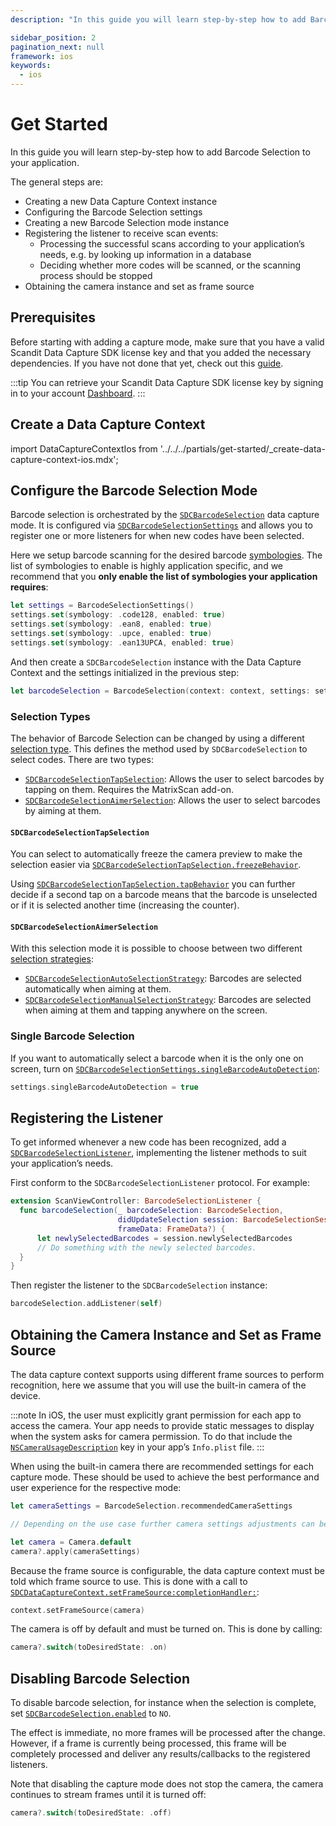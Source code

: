 ```yaml
---
description: "In this guide you will learn step-by-step how to add Barcode Selection to your application.                                                                                     "

sidebar_position: 2
pagination_next: null
framework: ios
keywords:
  - ios
---
```


# Get Started

In this guide you will learn step-by-step how to add Barcode Selection to your application.

The general steps are:

- Creating a new Data Capture Context instance
- Configuring the Barcode Selection settings
- Creating a new Barcode Selection mode instance
- Registering the listener to receive scan events:
    - Processing the successful scans according to your application’s needs, e.g. by looking up information in a database
    - Deciding whether more codes will be scanned, or the scanning process should be stopped
- Obtaining the camera instance and set as frame source

## Prerequisites

Before starting with adding a capture mode, make sure that you have a valid Scandit Data Capture SDK license key and that you added the necessary dependencies. If you have not done that yet, check out this [guide](/sdks/ios/add-sdk.md).

:::tip
You can retrieve your Scandit Data Capture SDK license key by signing in to your account [Dashboard](https://ssl.scandit.com/dashboard/sign-in).
:::

## Create a Data Capture Context

import DataCaptureContextIos from '../../../partials/get-started/_create-data-capture-context-ios.mdx';

<DataCaptureContextIos/>

## Configure the Barcode Selection Mode

Barcode selection is orchestrated by the [`SDCBarcodeSelection`](https://docs.scandit.com/data-capture-sdk/ios/barcode-capture/api/barcode-selection.html#class-scandit.datacapture.barcode.selection.BarcodeSelection) data capture mode. It is configured via [`SDCBarcodeSelectionSettings`](https://docs.scandit.com/data-capture-sdk/ios/barcode-capture/api/barcode-selection-settings.html#class-scandit.datacapture.barcode.selection.BarcodeSelectionSettings) and allows you to register one or more listeners for when new codes have been selected.

Here we setup barcode scanning for the desired barcode [symbologies](../../../barcode-symbologies.md). The list of symbologies to enable is highly application specific, and we recommend that you **only enable the list of symbologies your application requires**:

```swift
let settings = BarcodeSelectionSettings()
settings.set(symbology: .code128, enabled: true)
settings.set(symbology: .ean8, enabled: true)
settings.set(symbology: .upce, enabled: true)
settings.set(symbology: .ean13UPCA, enabled: true)
```

And then create a `SDCBarcodeSelection` instance with the Data Capture Context and the settings initialized in the previous step:

```swift
let barcodeSelection = BarcodeSelection(context: context, settings: settings)
```

### Selection Types

The behavior of Barcode Selection can be changed by using a different [selection type](https://docs.scandit.com/data-capture-sdk/ios/barcode-capture/api/barcode-selection-type.html#interface-scandit.datacapture.barcode.selection.IBarcodeSelectionType). This defines the method used by `SDCBarcodeSelection` to select codes. There are two types:

- [`SDCBarcodeSelectionTapSelection`](https://docs.scandit.com/data-capture-sdk/ios/barcode-capture/api/barcode-selection-tap-selection.html#class-scandit.datacapture.barcode.selection.BarcodeSelectionTapSelection): Allows the user to select barcodes by tapping on them. Requires the MatrixScan add-on.
- [`SDCBarcodeSelectionAimerSelection`](https://docs.scandit.com/data-capture-sdk/ios/barcode-capture/api/barcode-selection-aimer-selection.html#class-scandit.datacapture.barcode.selection.BarcodeSelectionAimerSelection): Allows the user to select barcodes by aiming at them.

#### `SDCBarcodeSelectionTapSelection`

You can select to automatically freeze the camera preview to make the selection easier via [`SDCBarcodeSelectionTapSelection.freezeBehavior`](https://docs.scandit.com/data-capture-sdk/ios/barcode-capture/api/barcode-selection-tap-selection.html#property-scandit.datacapture.barcode.selection.BarcodeSelectionTapSelection.FreezeBehavior).

Using [`SDCBarcodeSelectionTapSelection.tapBehavior`](https://docs.scandit.com/data-capture-sdk/ios/barcode-capture/api/barcode-selection-tap-selection.html#property-scandit.datacapture.barcode.selection.BarcodeSelectionTapSelection.TapBehavior) you can further decide if a second tap on a barcode means that the barcode is unselected or if it is selected another time (increasing the counter).

#### `SDCBarcodeSelectionAimerSelection`

With this selection mode it is possible to choose between two different [selection strategies](https://docs.scandit.com/data-capture-sdk/ios/barcode-capture/api/barcode-selection-strategy.html#interface-scandit.datacapture.barcode.selection.IBarcodeSelectionStrategy):

- [`SDCBarcodeSelectionAutoSelectionStrategy`](https://docs.scandit.com/data-capture-sdk/ios/barcode-capture/api/barcode-selection-strategy.html#class-scandit.datacapture.barcode.selection.BarcodeSelectionAutoSelectionStrategy): Barcodes are selected automatically when aiming at them.
- [`SDCBarcodeSelectionManualSelectionStrategy`](https://docs.scandit.com/data-capture-sdk/ios/barcode-capture/api/barcode-selection-strategy.html#class-scandit.datacapture.barcode.selection.BarcodeSelectionManualSelectionStrategy): Barcodes are selected when aiming at them and tapping anywhere on the screen.

### Single Barcode Selection

If you want to automatically select a barcode when it is the only one on screen, turn on [`SDCBarcodeSelectionSettings.singleBarcodeAutoDetection`](https://docs.scandit.com/data-capture-sdk/ios/barcode-capture/api/barcode-selection-settings.html#property-scandit.datacapture.barcode.selection.BarcodeSelectionSettings.SingleBarcodeAutoDetection):

```swift
settings.singleBarcodeAutoDetection = true
```

## Registering the Listener

To get informed whenever a new code has been recognized, add a [`SDCBarcodeSelectionListener`](https://docs.scandit.com/data-capture-sdk/ios/barcode-capture/api/barcode-selection-listener.html#interface-scandit.datacapture.barcode.selection.IBarcodeSelectionListener), implementing the listener methods to suit your application’s needs.

First conform to the `SDCBarcodeSelectionListener` protocol. For example:

```swift
extension ScanViewController: BarcodeSelectionListener {
  func barcodeSelection(_ barcodeSelection: BarcodeSelection,
                        didUpdateSelection session: BarcodeSelectionSession,
                        frameData: FrameData?) {
      let newlySelectedBarcodes = session.newlySelectedBarcodes
      // Do something with the newly selected barcodes.
  }
}
```

Then register the listener to the `SDCBarcodeSelection` instance:

```swift
barcodeSelection.addListener(self)
```

## Obtaining the Camera Instance and Set as Frame Source

The data capture context supports using different frame sources to perform recognition, here we assume that you will use the built-in camera of the device.

:::note
In iOS, the user must explicitly grant permission for each app to access the camera. Your app needs to provide static messages to display when the system asks for camera permission. To do that include the [`NSCameraUsageDescription`](https://developer.apple.com/documentation/bundleresources/information_property_list/nscamerausagedescription) key in your app’s `Info.plist` file.
:::

When using the built-in camera there are recommended settings for each capture mode. These should be used to achieve the best performance and user experience for the respective mode:

```swift
let cameraSettings = BarcodeSelection.recommendedCameraSettings

// Depending on the use case further camera settings adjustments can be made here.

let camera = Camera.default
camera?.apply(cameraSettings)
```

Because the frame source is configurable, the data capture context must be told which frame source to use. This is done with a call to [`SDCDataCaptureContext.setFrameSource:completionHandler:`](https://docs.scandit.com/data-capture-sdk/ios/core/api/data-capture-context.html#method-scandit.datacapture.core.DataCaptureContext.SetFrameSourceAsync):

```swift
context.setFrameSource(camera)
```

The camera is off by default and must be turned on. This is done by calling:

```swift
camera?.switch(toDesiredState: .on)
```

## Disabling Barcode Selection

To disable barcode selection, for instance when the selection is complete, set [`SDCBarcodeSelection.enabled`](https://docs.scandit.com/data-capture-sdk/ios/barcode-capture/api/barcode-selection.html#property-scandit.datacapture.barcode.selection.BarcodeSelection.IsEnabled) to `NO`.

The effect is immediate, no more frames will be processed after the change. However, if a frame is currently being processed, this frame will be completely processed and deliver any results/callbacks to the registered listeners.

Note that disabling the capture mode does not stop the camera, the camera continues to stream frames until it is turned off:

```swift
camera?.switch(toDesiredState: .off)
```
